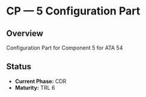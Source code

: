 # CP — 5 Configuration Part

## Overview
Configuration Part for Component 5 for ATA 54

## Status
- **Current Phase:** CDR
- **Maturity:** TRL 6
